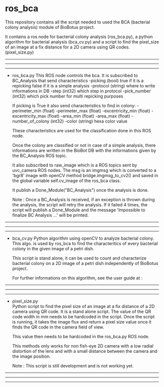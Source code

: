 # ros_bca

This repository contains all the script needed to used the BCA (bacterial colony analysis) 
module of BioBotus project.

It contains a ros node for bacterial colony analysis (ros_bca.py), 
a python algorithm for bacterial analysis (bca_cv.py) and a script to find the 
pixel_size of an image at a fix distance for a 2D camera using QR codes. (pixel_size.py)


----------------------------------------------------------------------------------------
----------------------------------------------------------------------------------------
----------------------------------------------------------------------------------------

- ros_bca.py 
    This ROS node controls the bca.
    It is subscribed to BC_Analysis that send characteristics
        -picking (bool) true if it is a repicking false if it is a simple analysis
        -protocol (string) where to write informations in DB
        -step (int32) which step in protocol
        -pick_number (int32) which pick number for multi repicking purposes

    If picking is True it also send characteristics to find in colony:
        -perimeter_min (float) 
        -perimeter_max (float)
        -excentricity_min (float)
        -excentricity_max (float)
        -area_min (float)
        -area_max (float)
        -number_of_colony (int32)
        -color (string) hexa color value

    These characteristics are used for the classification done in this ROS node.

    Once the colony are classified or not in case of a simple analysis, there informations
    are written in the BioBot DB with the informations given by the BC_Analysis ROS topic.  
   
    It also subscribed to raw_image which is a ROS topics sent by uvc_camera ROS nodes. The
    msg is an imgmsg which is converted to a 'bgr8' image with openCV method bridge.imgmsg_to_cv2()
    and saved in the global variable self.cv_image of the ros_bca class.

    It publish a Done_Module("BC_Analysis") once the analysis is done.

    Note : Once a BC_Analysis is received, if an exception is thrown during the analysis, the script
           will retry the analysis. If it failed 4 times, the script will publish a Done_Module
           and the message 'Impossible to finalize BC Analysis ...' will be printed.

------------------------------------------------------------------------------------------
------------------------------------------------------------------------------------------
------------------------------------------------------------------------------------------

- bca_cv.py 
    Python algorithm using openCV to analyze bacterial colony. This algo. is used by ros_bca 
    to find the characteritics of every bacterial colony in the given image of a petri dish.

    This script is stand alone, it can be used to count and characterize bacterial colony 
    on a 2D image of a petri dish independently of BioBotus project.

    For further informations on this algorithm, see the user guide at : 

------------------------------------------------------------------------------------------
------------------------------------------------------------------------------------------
------------------------------------------------------------------------------------------    
        
- pixel_size.py        
    Python script to find the pixel size of an image at a fix distance of a 2D camera using QR
    code. It is a stand alone script. The value of the QR code width in mm needs to be hardcoded 
    in the script. Once the script is running, it takes the image flux and return a pixel size
    value once it finds the QR code in the camera field of view. 

    This value then needs to be hardcoded in the ros_bca.py ROS node. 

    This methods only works for non fish-eye 2D camera with a low radial distortion of the lens
    and with a small distance between the camera and the image position. 

    Note : This script is still development and is not working yet.

------------------------------------------------------------------------------------------
------------------------------------------------------------------------------------------
------------------------------------------------------------------------------------------
